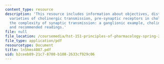 ```yaml
---
content_type: resource
description: 'This resource includes information about objectives, distributions and
  varieties of cholinergic transmission, pre-synaptic receptors in cholinergic transmission,
  the complexity of synaptic transmission: a ganglionic example, cholinergic pharmacology
  and recommended readings.'
file: null
file_location: /coursemedia/hst-151-principles-of-pharmacology-spring-2005/b2ceeb8921c78700b1082633cf929c06_ln5hms4087.pdf
file_type: application/pdf
resourcetype: Document
title: ln5hms4087.pdf
uid: b2ceeb89-21c7-8700-b108-2633cf929c06
---
```

